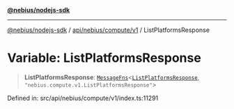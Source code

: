 [**@nebius/nodejs-sdk**](../../../../../README.md)

***

[@nebius/nodejs-sdk](../../../../../README.md) / [api/nebius/compute/v1](../README.md) / ListPlatformsResponse

# Variable: ListPlatformsResponse

> **ListPlatformsResponse**: [`MessageFns`](../../../../../runtime/protos/core/interfaces/MessageFns.md)\<[`ListPlatformsResponse`](../interfaces/ListPlatformsResponse.md), `"nebius.compute.v1.ListPlatformsResponse"`\>

Defined in: src/api/nebius/compute/v1/index.ts:11291
